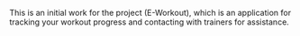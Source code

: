 
This is an initial work for the project (E-Workout), which is an application for tracking your workout progress and contacting with trainers for assistance.


